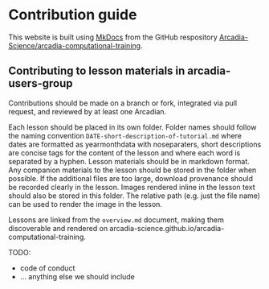 # Contribution guide

This website is built using [MkDocs](https://www.mkdocs.org/) from the GitHub respository [Arcadia-Science/arcadia-computational-training](https://github.com/Arcadia-Science/arcadia-computational-training).

## Contributing to lesson materials in arcadia-users-group

Contributions should be made on a branch or fork, integrated via pull request, and reviewed by at least one Arcadian.

Each lesson should be placed in its own folder. 
Folder names should follow the naming convention `DATE-short-description-of-tutorial.md` where dates are formatted as yearmonthdata with noseparaters, short descriptions are concise tags for the content of the lesson and where each word is separated by a hyphen.
Lesson materials should be in markdown format.
Any companion materials to the lesson should be stored in the folder when possible.
If the additional files are too large, download provenance should be recorded clearly in the lesson.
Images rendered inline in the lesson text should also be stored in this folder.
The relative path (e.g. just the file name) can be used to render the image in the lesson.

Lessons are linked from the `overview.md` document, making them discoverable and rendered on arcadia-science.github.io/arcadia-computational-training.


TODO:

* code of conduct
* ... anything else we should include
